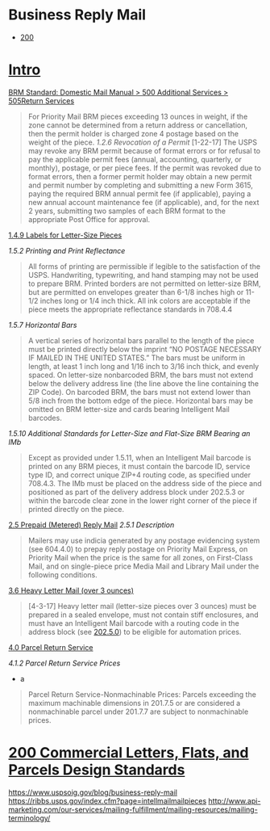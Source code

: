 Business Reply Mail
===================

* [200](#200-Commercial-Letters-Flats-and-Parcels-Design-Standards)


# [Intro](http://pe.usps.com/MailpieceDesign/Index?ViewName=BRMIntroduction)

[BRM Standard: Domestic Mail Manual > 500 Additional Services > 505Return Services](http://pe.usps.com/text/dmm300/505.htm#1224365)

> For Priority Mail BRM pieces exceeding 13 ounces in weight, if the zone cannot be determined from a return address or cancellation, then the permit holder is charged zone 4 postage based on the weight of the piece. 
_1.2.6 Revocation of a Permit_
> [1-22-17] The USPS may revoke any BRM permit because of format errors or for refusal to pay the applicable permit fees (annual, accounting, quarterly, or monthly), postage, or per piece fees. If the permit was revoked due to format errors, then a former permit holder may obtain a new permit and permit number by completing and submitting a new Form 3615, paying the required BRM annual permit fee (if applicable), paying a new annual account maintenance fee (if applicable), and, for the next 2 years, submitting two samples of each BRM format to the appropriate Post Office for approval.

[1.4.9 Labels for Letter-Size Pieces](http://pe.usps.com/text/dmm300/505.htm#ep1224680)

_1.5.2 Printing and Print Reflectance_
> All forms of printing are permissible if legible to the satisfaction of the USPS. Handwriting, typewriting, and hand stamping may not be used to prepare BRM. Printed borders are not permitted on letter-size BRM, but are permitted on envelopes greater than 6-1/8 inches high or 11-1/2 inches long or 1/4 inch thick. All ink colors are acceptable if the piece meets the appropriate reflectance standards in 708.4.4

_1.5.7 Horizontal Bars_
> A vertical series of horizontal bars parallel to the length of the piece must be printed directly below the imprint “NO POSTAGE NECESSARY IF MAILED IN THE UNITED STATES.” The bars must be uniform in length, at least 1 inch long and 1/16 inch to 3/16 inch thick, and evenly spaced. On letter-size nonbarcoded BRM, the bars must not extend below the delivery address line (the line above the line containing the ZIP Code). On barcoded BRM, the bars must not extend lower than 5/8 inch from the bottom edge of the piece. Horizontal bars may be omitted on BRM letter-size and cards bearing Intelligent Mail barcodes.

_1.5.10 Additional Standards for Letter-Size and Flat-Size BRM Bearing an IMb_
> Except as provided under 1.5.11, when an Intelligent Mail barcode is printed on any BRM pieces, it must contain the barcode ID, service type ID, and correct unique ZIP+4 routing code, as specified under 708.4.3. The IMb must be placed on the address side of the piece and positioned as part of the delivery address block under 202.5.3 or within the barcode clear zone in the lower right corner of the piece if printed directly on the piece.

[2.5 Prepaid (Metered) Reply Mail](http://pe.usps.com/text/dmm300/505.htm#ep1241295)
_2.5.1 Description_
> Mailers may use indicia generated by any postage evidencing system (see 604.4.0) to prepay reply postage on Priority Mail Express, on Priority Mail when the price is the same for all zones, on First-Class Mail, and on single-piece price Media Mail and Library Mail under the following conditions.

[3.6 Heavy Letter Mail (over 3 ounces)](http://pe.usps.com/text/dmm300/201.htm#ep1083459)
> [4-3-17] Heavy letter mail (letter-size pieces over 3 ounces) must be prepared in a sealed envelope, must not contain stiff enclosures, and must have an Intelligent Mail barcode with a routing code in the address block (see [202.5.0](http://pe.usps.com/text/dmm300/202.htm#ep1047220)) to be eligible for automation prices.

[4.0 Parcel Return Service](http://pe.usps.com/text/dmm300/505.htm#ep1226061)

_4.1.2 Parcel Return Service Prices_
- a
> Parcel Return Service-Nonmachinable Prices: Parcels exceeding the maximum machinable dimensions in 201.7.5 or are considered a nonmachinable parcel under 201.7.7 are subject to nonmachinable prices.




# [200 Commercial Letters, Flats, and Parcels Design Standards](http://pe.usps.com/text/dmm300/201.htm#ep1097315)


https://www.uspsoig.gov/blog/business-reply-mail
https://ribbs.usps.gov/index.cfm?page=intellmailmailpieces
http://www.api-marketing.com/our-services/mailing-fulfillment/mailing-resources/mailing-terminology/


